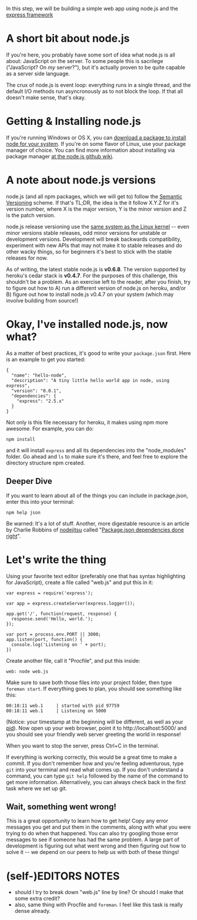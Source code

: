  In this step, we will be building a simple web app using node.js and the
[express framework](http://expressjs.com/)

# A short bit about node.js
If you're here, you probably have some sort of idea what node.js is all
about: JavaScript on the server. To some people this is sacrilege
("JavaScript? On *my* server?"), but it's actually proven to be quite capable
as a server side language.

The crux of node.js is event loop: everything runs in a single thread, and the
default I/O methods run asyncronously as to not block the loop. If that all
doesn't make sense, that's okay.

# Getting & Installing node.js
If you're running Windows or OS X, you can
[download a package to install node for your system](http://nodejs.org/#download). If
you're on some flavor of Linux, use your package manager of choice. You can
find more information about installing via package manager
[at the node.js github wiki](https://github.com/joyent/node/wiki/Installing-Node.js-via-package-manager).

# A note about node.js versions
node.js (and all npm packages, which we will get to) follow the
[Semantic Versioning](http://semver.org/) scheme. If that's TL;DR, the idea is
the it follow X.Y.Z for it's version number, where X is the major version, Y
is the minor version and Z is the patch version.

node.js release versioning use the
[same system as the Linux kernel](http://en.wikipedia.org/wiki/Software_versioning#Odd-numbered_versions_for_development_releases)
-- even minor versions stable releases, odd minor versions for unstable or development
versions. Development will break backwards compatibility, experiment with new
APIs that may not make it to stable releases and do other wacky things, so for
beginners it's best to stick with the stable releases for now.

As of writing, the latest stable node.js is **v0.6.8**. The version supported
by heroku's cedar stack is **v0.4.7**. For the purposes of this challenge, this
shouldn't be a problem. As an exercise left to the reader, after you finish,
try to figure out how to A) run a different version of node.js on heroku,
and/or B) figure out how to install node.js v0.4.7 on your system (which may
involve building from source!)

# Okay, I've installed node.js, now what?

As a matter of best practices, it's good to write your `package.json`
first. Here is an example to get you started:

    {
      "name": "hello-node",
      "description": "A tiny little hello world app in node, using express",
      "version": "0.0.1",
      "dependencies": {
        "express": "2.5.x"
      }
    }

Not only is this file necessary for heroku, it makes using npm more
awesome. For example, you can do:

    npm install

and it will install `express` and all its dependencies into the "node_modules"
folder. Go ahead and `ls` to make sure it's there, and feel free to explore
the directory structure npm created.

## Deeper Dive
If you want to learn about all of the things you can include in package.json, enter this into your terminal:

    npm help json

Be warned: It's a lot of stuff. Another, more digestable resource is an
article by Charlie Robbins of [nodejitsu](http://nodejitsu.com) called
"[Package.json dependencies done right](http://blog.nodejitsu.com/package-dependencies-done-right)".

# Let's write the thing
Using your favorite text editor (preferably one that has syntax highlighting
for JavaScript), create a file called "web.js" and put this in it:

    var express = require('express');

    var app = express.createServer(express.logger());

    app.get('/', function(request, response) {
      response.send('Hello, world.');
    });

    var port = process.env.PORT || 3000;
    app.listen(port, function() {
      console.log('Listening on ' + port);
    })

Create another file, call it "Procfile", and put this inside:

    web: node web.js

Make sure to save both those files into your project folder, then type
`foreman start`. If everything goes to plan, you should see something like
this:

    00:18:11 web.1     | started with pid 97759
    00:18:11 web.1     | Listening on 5000

(Notice: your timestamp at the beginning will be different, as well as your
[pid](http://en.wikipedia.org/wiki/Process_identifier)). Now open up your web
browser, point it to http://localhost:5000/ and you should see your friendly
web server greeting the world in response!

When you want to stop the server, press Ctrl+C in the terminal.

If everything is working correctly, this would be a great time to make a
commit. If you don't remember how and you're feeling adventurous, type `git`
into your terminal and read what comes up. If you don't understand a command,
you can type `git help` followed by the name of the command to get more
information. Alternatively, you can always check back in the first task where
we set up git.

## Wait, something went wrong!
This is a great opportunity to learn how to get help! Copy any error messages
you get and put them in the comments, along with what you were trying to do
when that happened. You can also try googling those error messages to see if
someone has had the same problem. A large part of development is figuring out
what went wrong and then figuring out how to solve it -- we depend on our
peers to help us with both of these things!

# (self-)EDITORS NOTES
* should I try to break down "web.js" line by line? Or should I make that some extra credit?
* also, same thing with Procfile and `foreman`. I feel like this task is really dense already.
